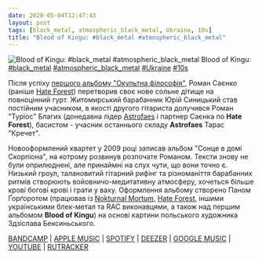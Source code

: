 ```yaml
---
date: 2020-05-04T12:47:43
layout: post
tags: [black_metal, atmospheric_black_metal, Ukraine, 10s]
title: "Blood of Kingu: #black_metal #atmospheric_black_metal"
---
```

![Blood of Kingu: #black_metal #atmospheric_black_metal](https://cdn4.telesco.pe/file/IBL5W-M49fsaJV5-S2qfLV4VRw4t1OlQBl4EM4SgdKkGHRny0rHyfgFIMMrd8xorTtnkJ5iqVOYxTaqjBdqdcB0A51BggHpsQviFWW7dad7sSj9NVx9Es74zNOKv6wXt5A1N1hqbecSYYAoa-dXB1rNvWEKqcqKc07Cy0-37gvcalaaB7MjDZYh6QaLu3cHsjHhtGrONmHVEmRpF53Z_0Z-UNvS873SZ2tOeYx2YbNu1jB5-LGGwldih9LqjfYnDZO_c-QBOXQeqEb-jVrv_gyQHqSr5qL1Kvqvr_kp2HwFRNKSqf1VsdJA8hg5RycNcCFPlS7sF7E770rZqLWdITg.jpg)
Blood of Kingu: [#black_metal](/tags/#black_metal) [#atmospheric_black_metal](/tags/#atmospheric_black_metal) [#Ukraine](/tags/#Ukraine) [#10s](/tags/#10s)

Після успіху [першого альбому &quot;Окультна філософія&quot;](/2020-01-23-blood-of-kingu--atmospheric-black-metal-ukraine-), Роман Саєнко (раніше [Hate Forest](/2019-12-02-hate-forest--atmospheric-black-metal-atmospheric-doom-metal)) перетворив своє нове сольне дітище на повноцінний гурт. Житомирський барабанник Юрій Синицький став постійним учасником, в якості другого гітариста долучився Роман &quot;Туріос&quot; Благих (донедавна лідер [Astrofaes](/2020-01-22-astrofaes--atmospheric-black-metal-ukraine-00s) і партнер Саєнка по **Hate Forest**), басистом - учасник останнього складу **Astrofaes** Тарас &quot;Кречет&quot;.

Новооформлений квартет у 2009 році записав альбом &quot;Сонце в домі Скорпіона&quot;, на котрому розвинув розпочате Романом. Тексти знову не були оприлюднені, але принаймні на слух чути, що вони точно є. Низький гроул, талановитий гітарний рифінг та різноманіття барабанних ритмів створюють войовничо-медитативну атмосферу, хочеться більше крові богові крові і грати у ваху. Оформлення альбому створено Паном Ґорґоротом (працював із [Nokturnal Mortum](/2019-10-29-nokturnal-mortum--symphonic-black-metal-old-school-black-metal), [Hate Forest](/2019-11-14-hate-forest--black-metal-atmospheric-black-metal), іншими українськими блек-метал та RAC виконавцями, а також над першим альбомом **Blood of Kingu**) на основі картини польського художника Здзіслава Бексиньського.

[BANDCAMP](https://candlelightrecordsuk.bandcamp.com/album/sun-in-the-house-of-the-scorpion) \| [APPLE MUSIC](https://music.apple.com/gb/album/sun-in-the-house-of-the-scorpion/1442242754) \| [SPOTIFY](https://open.spotify.com/album/2jgH2JQEpLle8gbieqTOda) \| [DEEZER](https://www.deezer.com/album/44671531?utm_source=deezer&amp;utm_content=album-44671531&amp;utm_term=1601611822_1588585528&amp;utm_medium=web) \| [GOOGLE MUSIC](https://play.google.com/music/m/Bma77tfdlr6ahvhouqmmjf7uvvi?t=Sun_In_The_House_Of_The_Scorpion_-_Blood_of_Kingu) \| [YOUTUBE](https://www.youtube.com/playlist?list=OLAK5uy_klvvkLr8P9MNDclkO5w96umX9bIrQLYhg) \| [RUTRACKER](https://rutracker.org/forum/viewtopic.php?t=4093561)